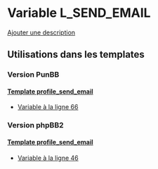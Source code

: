 # Variable L_SEND_EMAIL
[Ajouter une description](https://fa-tvars.appspot.com/var/L_SEND_EMAIL)

## Utilisations dans les templates

### Version PunBB

#### [Template profile_send_email](punbb/profile_send_email.md)
* [Variable &agrave; la ligne 66](../punbb/profile_send_email.tpl#L66)

### Version phpBB2

#### [Template profile_send_email](subsilver/profile_send_email.md)
* [Variable &agrave; la ligne 46](../subsilver/profile_send_email.tpl#L46)